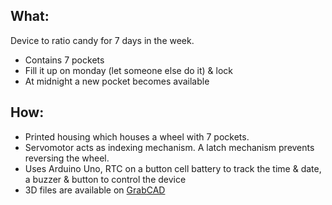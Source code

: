 ## What: 
Device to ratio candy for 7 days in the week. 

- Contains 7 pockets
- Fill it up on monday (let someone else do it) & lock
- At midnight a new pocket becomes available

## How: 
- Printed housing which houses a wheel with 7 pockets.
- Servomotor acts as indexing mechanism. A latch mechanism prevents reversing the wheel.
- Uses Arduino Uno, RTC on a button cell battery to track the time & date, a buzzer & button to control the device
- 3D files are available on [GrabCAD](https://grabcad.com/jan.pieter.rijstenbil-1)

